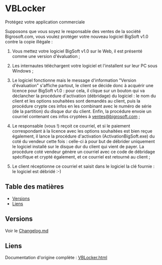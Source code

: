 # VBLocker
Protégez votre application commerciale

Supposons que vous soyez le responsable des ventes de la société Bigrosoft.com, vous voulez protéger votre nouveau logiciel BigSoft v1.0 contre la copie illégale :

1. Vous mettez votre logiciel BigSoft v1.0 sur le Web, il est présenté comme une version d'évaluation ;

2. Les internautes téléchargent votre logiciel et l'installent sur leur PC sous Windows ;

3. Le logiciel fonctionne mais le message d'information "Version d'évaluation" s'affiche partout, le client se décide donc à acquérir une licence pour BigSoft v1.0 : pour cela, il clique sur un bouton qui va déclancher la procédure d'activation (débridage) du logiciel : le nom du client et les options souhaitées sont demandés au client, puis la procédure crypte ces infos en les combinant avec le numéro de série (de la partition) du disque dur du client. Enfin, la procédure envoie un courriel contenant ces infos cryptées à ventes@bigrosoft.com ;

4. Le responsable (vous !) reçoit ce courriel, et si le paiement correspondant à la licence avec les options souhaitées est bien reçue également, il lance la procédure d'activation (ActivationBigSoft.exe) du coté du vendeur cette fois : celle-ci à pour but de débrider uniquement le logiciel installé sur le disque dur du client qui vient de payer. La procédure coté vendeur génère un courriel avec ce code de débridage spécifique et crypté également, et ce courriel est retourné au client ;

5. Le client réceptionne ce courriel et saisit dans le logiciel la clé fournie : le logiciel est débridé :-)

## Table des matières
- [Versions](#versions)
- [Liens](#liens)

## Versions

Voir le [Changelog.md](Changelog.md)

## Liens

Documentation d'origine complète : [VBLocker.html](http://patrice.dargenton.free.fr/CodesSources/VBLocker.html)